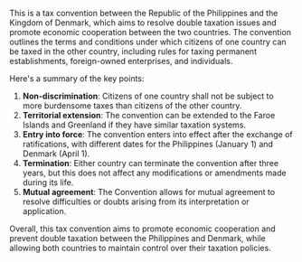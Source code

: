 This is a tax convention between the Republic of the Philippines and the Kingdom of Denmark, which aims to resolve double taxation issues and promote economic cooperation between the two countries. The convention outlines the terms and conditions under which citizens of one country can be taxed in the other country, including rules for taxing permanent establishments, foreign-owned enterprises, and individuals.

Here's a summary of the key points:

1. **Non-discrimination**: Citizens of one country shall not be subject to more burdensome taxes than citizens of the other country.
2. **Territorial extension**: The convention can be extended to the Faroe Islands and Greenland if they have similar taxation systems.
3. **Entry into force**: The convention enters into effect after the exchange of ratifications, with different dates for the Philippines (January 1) and Denmark (April 1).
4. **Termination**: Either country can terminate the convention after three years, but this does not affect any modifications or amendments made during its life.
5. **Mutual agreement**: The Convention allows for mutual agreement to resolve difficulties or doubts arising from its interpretation or application.

Overall, this tax convention aims to promote economic cooperation and prevent double taxation between the Philippines and Denmark, while allowing both countries to maintain control over their taxation policies.